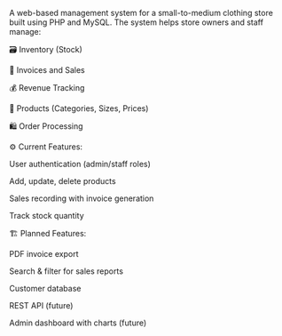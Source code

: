 A web-based management system for a small-to-medium clothing store built using PHP and MySQL. The system helps store owners and staff manage:

🗃 Inventory (Stock)

🧾 Invoices and Sales

💰 Revenue Tracking

👕 Products (Categories, Sizes, Prices)

🛍 Order Processing

⚙️ Current Features:

User authentication (admin/staff roles)

Add, update, delete products

Sales recording with invoice generation

Track stock quantity

🏗 Planned Features:

PDF invoice export

Search & filter for sales reports

Customer database

REST API (future)

Admin dashboard with charts (future)

